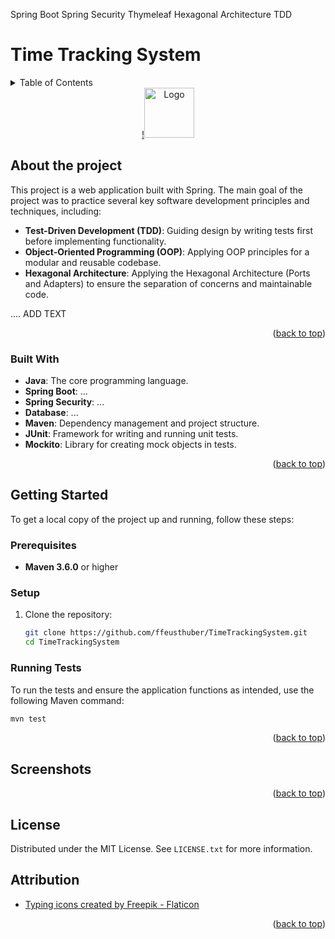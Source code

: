 Spring Boot
Spring Security
Thymeleaf
Hexagonal Architecture
TDD

<a id="readme-top"></a>

# Time Tracking System

<details>
  <summary>Table of Contents</summary>
  <ol>
    <li>
      <a href="#about-the-project">About The Project</a>
      <ul>
        <li><a href="#built-with">Built With</a></li>
      </ul>
    </li>
    <li>
      <a href="#getting-started">Getting Started</a>
      <ul>
        <li><a href="#prerequisites">Prerequisites</a></li>
        <li><a href="#setup">Setup</a></li>
        <li><a href="#running-tests">Running Tests</a></li>
      </ul>
    </li>
   <li><a href="#screenshots">Screenshots</a></li>
   <li><a href="#license">License</a></li>
  </ol>
</details>

<div align="center">
   <a href="https://github.com/ffeusthuber/TimeTrackingSystem">
    !<img src="src/main/resources/images/logo.png" alt="Logo" width="80" height="80">
  </a>
</div>

## About the project

This project is a web application built with Spring. The main goal of the project was to practice several key software development principles and techniques, including:

- **Test-Driven Development (TDD)**: Guiding design by writing tests first before implementing functionality.
- **Object-Oriented Programming (OOP)**: Applying OOP principles for a modular and reusable codebase.
- **Hexagonal Architecture**: Applying the Hexagonal Architecture (Ports and Adapters) to ensure the separation of concerns and maintainable code.

.... ADD TEXT

<p align="right">(<a href="#readme-top">back to top</a>)</p>

### Built With
- **Java**: The core programming language.
- **Spring Boot**: ...
- **Spring Security**: ...
- **Database**:  ...
- **Maven**:  Dependency management and project structure.
- **JUnit**: Framework for writing and running unit tests.
- **Mockito**: Library for creating mock objects in tests.

<p align="right">(<a href="#readme-top">back to top</a>)</p>

## Getting Started

To get a local copy of the project up and running, follow these steps:

### Prerequisites

- **Maven 3.6.0** or higher

### Setup

1. Clone the repository:
    ```sh
    git clone https://github.com/ffeusthuber/TimeTrackingSystem.git
    cd TimeTrackingSystem
    ```



### Running Tests

To run the tests and ensure the application functions as intended, use the following Maven command:
```sh
mvn test
```

<p align="right">(<a href="#readme-top">back to top</a>)</p>

## Screenshots

<p align="right">(<a href="#readme-top">back to top</a>)</p>

## License

Distributed under the MIT License. See `LICENSE.txt` for more information.

## Attribution
<ul>
<li><a href="https://www.flaticon.com/free-icons/typing" title="typing icons">Typing icons created by Freepik - Flaticon</a></li>
</ul>

<p align="right">(<a href="#readme-top">back to top</a>)</p>


